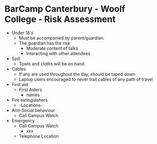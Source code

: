 BarCamp Canterbury - Woolf College - Risk Assessment
====================================================

* Under 18's
    * Must be accompanied by parent/guardian.
    * The guardian has the risk
        * Moderate content of talks
        * Interacting with other attendees
* Spill
    * Towls and cloths will be on hand
* Cables
    * If any are used throughout the day, should be taped down
    * Laptop users encouraged to never trail cables of any path of travel
* First aid
    * First Aiders
        * names
* Fire extinguishers
    * -Locations-
* Anti-Social behaviour
    * Call Campus Watch
* Emergency
    * Call Campus Watch
        * xxx
    * Telephone Location
